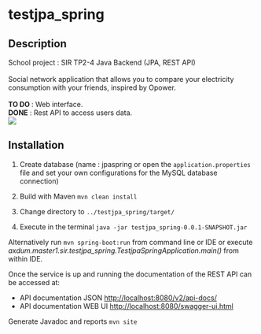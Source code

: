 # testjpa_spring
## Description
School project : SIR TP2-4 Java Backend (JPA, REST API)<br><br>
Social network application that allows you to compare your electricity consumption with your friends, inspired by Opower.<br><br>
<b>TO DO </b>: Web interface.
<br><b>DONE</b> : Rest API to access users data.<br>
<img src="https://user-images.githubusercontent.com/31796081/36879851-fa103886-1dc5-11e8-8575-b6e5c164ed1f.png">
## Installation
1. Create database (name : jpaspring or open the `application.properties` file and set your own configurations for the
       MySQL database connection)
    
2. Build with Maven ```mvn clean install```  
    
3. Change directory to ```../testjpa_spring/target/```
     
4. Execute in the terminal ```java -jar testjpa_spring-0.0.1-SNAPSHOT.jar``` 
    
Alternatively run ```mvn spring-boot:run``` from command line or IDE or execute *axdum.master1.sir.testjpa_spring.TestjpaSpringApplication.main()* from within IDE.

Once the service is up and running the documentation of the REST API can be accessed at:
    
* API documentation JSON [http://localhost:8080/v2/api-docs/](http://localhost:8080/v2/api-docs)
* API documentation WEB UI [http://localhost:8080/swagger-ui.html](http://localhost:8080/swagger-ui.html)

Generate Javadoc and reports ```mvn site```
